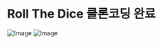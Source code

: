 # Roll The Dice 클론코딩 완료
![Image](https://github.com/user-attachments/assets/34751f3c-8cd1-4522-8c39-b648b131914f)
![Image](https://github.com/user-attachments/assets/61c4cddd-80e1-41f3-ad2c-bd19b8d1bc8a)
